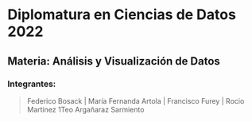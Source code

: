 # Diplomatura en Ciencias de Datos 2022

## **Materia: Análisis y Visualización de Datos**

### **Integrantes:**

> Federico Bosack | María Fernanda Artola | Francisco Furey | Rocio Martinez 1Teo Argañaraz Sarmiento 